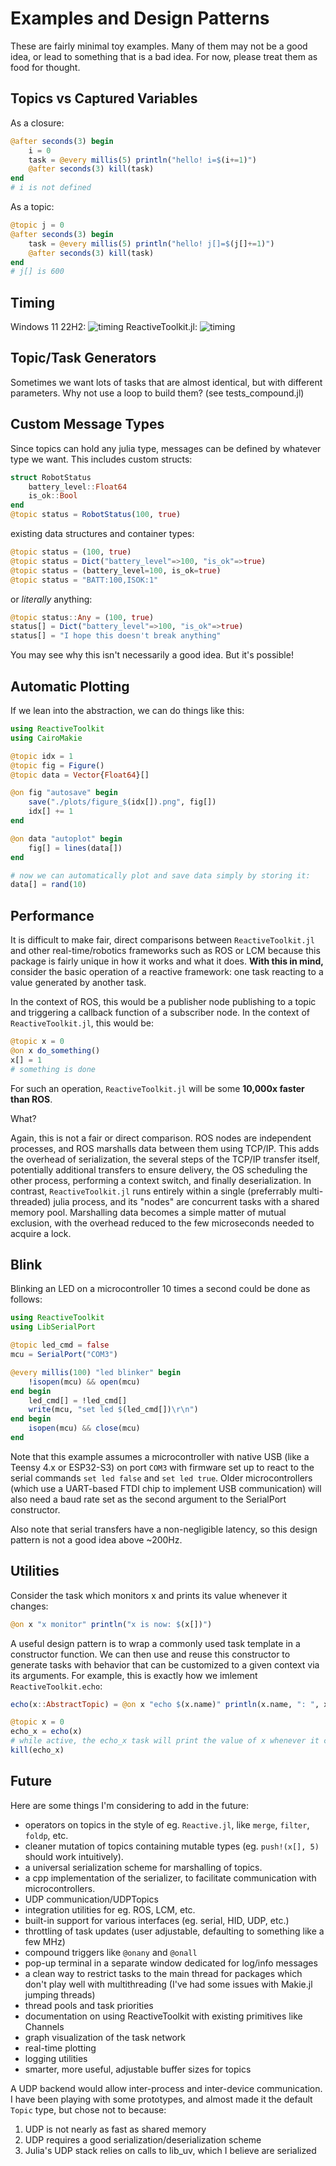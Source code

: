# Examples and Design Patterns
These are fairly minimal toy examples. Many of them may not be a good idea, or lead to something that is a bad idea. For now, please treat them as food for thought.

## Topics vs Captured Variables

As a closure:
```julia
@after seconds(3) begin
    i = 0
    task = @every millis(5) println("hello! i=$(i+=1)")
    @after seconds(3) kill(task)
end
# i is not defined
```

As a topic:
```julia
@topic j = 0
@after seconds(3) begin
    task = @every millis(5) println("hello! j[]=$(j[]+=1)")
    @after seconds(3) kill(task)
end
# j[] is 600
```

## Timing
Windows 11 22H2:
![timing](./assets/sleep_windows.png)
ReactiveToolkit.jl:
![timing](./assets/sleep_rtk.png)

## Topic/Task Generators
Sometimes we want lots of tasks that are almost identical, but with different parameters. Why not use a loop to build them? (see tests_compound.jl)


## Custom Message Types
Since topics can hold any julia type, messages can be defined by whatever type we want. This includes custom structs:
```julia
struct RobotStatus
    battery_level::Float64
    is_ok::Bool
end
@topic status = RobotStatus(100, true)
```

existing data structures and container types:
```julia
@topic status = (100, true)
@topic status = Dict("battery_level"=>100, "is_ok"=>true)
@topic status = (battery_level=100, is_ok=true)
@topic status = "BATT:100,ISOK:1"
```

or *literally* anything:
```julia
@topic status::Any = (100, true)
status[] = Dict("battery_level"=>100, "is_ok"=>true)
status[] = "I hope this doesn't break anything"
```
You may see why this isn't necessarily a good idea. But it's possible!

## Automatic Plotting
If we lean into the abstraction, we can do things like this:
```julia
using ReactiveToolkit
using CairoMakie

@topic idx = 1
@topic fig = Figure()
@topic data = Vector{Float64}[]

@on fig "autosave" begin
    save("./plots/figure_$(idx[]).png", fig[])
    idx[] += 1
end

@on data "autoplot" begin
    fig[] = lines(data[])
end

# now we can automatically plot and save data simply by storing it:
data[] = rand(10)
```

## Performance

It is difficult to make fair, direct comparisons between `ReactiveToolkit.jl` and other real-time/robotics frameworks such as ROS or LCM because this package is fairly unique in how it works and what it does. **With this in mind,** consider the basic operation of a reactive framework: one task reacting to a value generated by another task.

In the context of ROS, this would be a publisher node publishing to a topic and triggering a callback function of a subscriber node. In the context of `ReactiveToolkit.jl`, this would be:
```julia
@topic x = 0
@on x do_something()
x[] = 1
# something is done
```

For such an operation, `ReactiveToolkit.jl` will be some **10,000x faster than ROS**.

What?

Again, this is not a fair or direct comparison. ROS nodes are independent processes, and ROS marshalls data between them using TCP/IP. This adds the overhead of serialization, the several steps of the TCP/IP transfer itself, potentially additional transfers to ensure delivery, the OS scheduling the other process, performing a context switch, and finally deserialization. In contrast, `ReactiveToolkit.jl` runs entirely within a single (preferrably multi-threaded) julia process, and its "nodes" are concurrent tasks with a shared memory pool. Marshalling data becomes a simple matter of mutual exclusion, with the overhead reduced to the few microseconds needed to acquire a lock.


## Blink
Blinking an LED on a microcontroller 10 times a second could be done as follows:

```julia
using ReactiveToolkit
using LibSerialPort

@topic led_cmd = false
mcu = SerialPort("COM3")

@every millis(100) "led blinker" begin
    !isopen(mcu) && open(mcu)
end begin
    led_cmd[] = !led_cmd[]
    write(mcu, "set led $(led_cmd[])\r\n")
end begin
    isopen(mcu) && close(mcu)
end
```

Note that this example assumes a microcontroller with native USB (like a Teensy 4.x or ESP32-S3) on port `COM3` with firmware set up to react to the serial commands `set led false` and `set led true`. Older microcontrollers (which use a UART-based FTDI chip to implement USB communication) will also need a baud rate set as the second argument to the SerialPort constructor.

Also note that serial transfers have a non-negligible latency, so this design pattern is not a good idea above ~200Hz.



## Utilities

Consider the task which monitors x and prints its value whenever it changes:
```julia
@on x "x monitor" println("x is now: $(x[])")
```

A useful design pattern is to wrap a commonly used task template in a constructor function.
We can then use and reuse this constructor to generate tasks with behavior that can be customized to a given context via its arguments. For example, this is exactly how we imlement `ReactiveToolkit.echo`:

```julia
echo(x::AbstractTopic) = @on x "echo $(x.name)" println(x.name, ": ", x[])
```

```julia
@topic x = 0
echo_x = echo(x)
# while active, the echo_x task will print the value of x whenever it changes
kill(echo_x)
```



## Future
Here are some things I'm considering to add in the future:
- operators on topics in the style of eg. `Reactive.jl`, like `merge`, `filter`, `foldp`, etc.
- cleaner mutation of topics containing mutable types (eg. `push!(x[], 5)` should work intuitively).
- a universal serialization scheme for marshalling of topics.
- a cpp implementation of the serializer, to facilitate communication with microcontrollers.
- UDP communication/UDPTopics
- integration utilities for eg. ROS, LCM, etc.
- built-in support for various interfaces (eg. serial, HID, UDP, etc.)
- throttling of task updates (user adjustable, defaulting to something like a few MHz)
- compound triggers like `@onany` and `@onall`
- pop-up terminal in a separate window dedicated for log/info messages
- a clean way to restrict tasks to the main thread for packages which don't play well with multithreading (I've had some issues with Makie.jl jumping threads)
- thread pools and task priorities
- documentation on using ReactiveToolkit with existing primitives like Channels
- graph visualization of the task network
- real-time plotting
- logging utilities
- smarter, more useful, adjustable buffer sizes for topics

A UDP backend would allow inter-process and inter-device communication. I have been playing with some prototypes, and almost made it the default `Topic` type, but chose not to because:
1. UDP is not nearly as fast as shared memory
2. UDP requires a good serialization/deserialization scheme
3. Julia's UDP stack relies on calls to lib_uv, which I believe are serialized